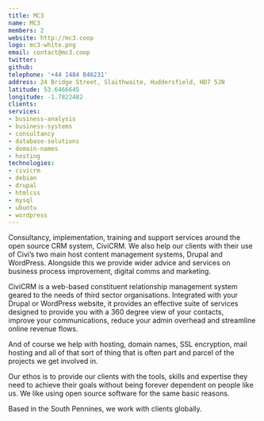 ```yaml
---
title: MC3
name: MC3
members: 2
website: http://mc3.coop
logo: mc3-white.png
email: contact@mc3.coop
twitter:
github:
telephone: '+44 1484 846231'
address: 24 Bridge Street, Slaithwaite, Huddersfield, HD7 5JN
latitude: 53.6466645
longitude: -1.7822482
clients:
services:
- business-analysis
- business-systems
- consultancy
- database-solutions
- domain-names
- hosting
technologies:
- civicrm
- debian
- drupal
- htmlcss
- mysql
- ubuntu
- wordpress
---
```


Consultancy, implementation, training and support services around the open source CRM system, CiviCRM. We also help our clients with their use of Civi’s two main host content management systems, Drupal and WordPress. Alongside this we provide wider advice and services on business process improvement, digital comms and marketing.

CiviCRM is a web-based constituent relationship management system geared to the needs of third sector organisations. Integrated with your Drupal or WordPress website, it provides an effective suite of services designed to provide you with a 360 degree view of your contacts, improve your communications, reduce your admin overhead and streamline online revenue flows.

And of course we help with hosting, domain names, SSL encryption, mail hosting and all of that sort of thing that is often part and parcel of the projects we get involved in.

Our ethos is to provide our clients with the tools, skills and expertise they need to achieve their goals without being forever dependent on people like us. We like using open source software for the same basic reasons.

Based in the South Pennines, we work with clients globally.
